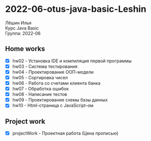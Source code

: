 # 2022-06-otus-java-basic-Leshin

Лёшин Илья  
Курс Java Basic  
Группа: 2022-06

## Home works
- [x] hw02 - Установка IDE и компиляция первой программы
- [x] hw03 - Система тестирования
- [x] hw04 - Проектирование ООП-модели
- [x] hw05 - Сортировка чисел
- [x] hw06 - Работа со счетами клиента банка
- [x] hw07 - Обработка ошибок
- [x] hw08 - Написание тестов
- [x] hw09 - Проектирование схемы базы данных
- [x] hw10 - Html-страница с JavaScript-ом

## Project work
- [x] projectWork - Проектная работа (Цена прописью)
